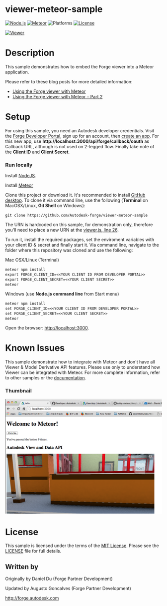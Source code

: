 # viewer-meteor-sample

[![Node.js](https://img.shields.io/badge/Node.js-4.4.3-blue.svg)](https://nodejs.org/)
[![Meteor](https://img.shields.io/badge/Meteor-1.4-blue.svg)](https://meteor.com/)
![Platforms](https://img.shields.io/badge/platform-windows%20%7C%20osx%20%7C%20linux-lightgray.svg)
[![License](http://img.shields.io/:license-mit-blue.svg)](http://opensource.org/licenses/MIT)

[![Viewer](https://img.shields.io/badge/Viewer-v3.3-green.svg)](http://developer.autodesk.com/)

# Description

This sample demonstrates how to embed the Forge viewer into a Meteor application.

Please refer to these blog posts for more detailed information:

- [Using the Forge viewer with Meteor](http://adndevblog.typepad.com/cloud_and_mobile/2016/01/using-view-and-data-api-with-meteor.html)
- [Using the Forge viewer with Meteor &ndash; Part 2](http://adndevblog.typepad.com/cloud_and_mobile/2016/01/using-view-and-data-api-with-meteorpart-2.html)

# Setup

For using this sample, you need an Autodesk developer credentials. Visit the [Forge Developer Portal](https://developer.autodesk.com), sign up for an account, then [create an app](https://developer.autodesk.com/myapps/create). For this new app, use **http://localhost:3000/api/forge/callback/oauth** as Callback URL, although is not used on 2-legged flow. Finally take note of the **Client ID** and **Client Secret**.

### Run locally

Install [NodeJS](https://nodejs.org).

Install [Meteor](https://www.meteor.com/install)

Clone this project or download it. It's recommended to install [GitHub desktop](https://desktop.github.com/). To clone it via command line, use the following (**Terminal** on MacOSX/Linux, **Git Shell** on Windows):

    git clone https://github.com/Autodesk-forge/viewer-meteor-sample

The URN is hardcoded on this sample, for demonstration only, therefore you'll need to place a new URN at the [viewer.js, line 26](https://github.com/autodesk-forge/viewer-meteor-sample/blob/master/client/viewer/viewer.js#L26). 

To run it, install the required packages, set the enviroment variables with your client ID & secret and finally start it. Via command line, navigate to the folder where this repository was cloned and use the following:

Mac OSX/Linux (Terminal)

    meteor npm install
    export FORGE_CLIENT_ID=<<YOUR CLIENT ID FROM DEVELOPER PORTAL>>
    export FORGE_CLIENT_SECRET=<<YOUR CLIENT SECRET>>
    meteor

Windows (use **Node.js command line** from Start menu)

    meteor npm install
    set FORGE_CLIENT_ID=<<YOUR CLIENT ID FROM DEVELOPER PORTAL>>
    set FORGE_CLIENT_SECRET=<<YOUR CLIENT SECRET>>
    meteor

Open the browser: [http://localhost:3000](http://localhost:3000).

# Known Issues

This sample demonstrate how to integrate with Meteor and don't have all Viewer & Model Derivative API features. Please use only to understand how Viewer can be integrated with Meteor. For more complete information, refer to other samples or the [documentation](http://developer.autodesk.com).

### Thumbnail

![thumbnail](/thumbnail.png)

# License

This sample is licensed under the terms of the [MIT License](http://opensource.org/licenses/MIT).
Please see the [LICENSE](LICENSE) file for full details.

## Written by

Originally by Daniel Du (Forge Partner Development)

Updated by Augusto Goncalves (Forge Partner Development)

http://forge.autodesk.com
